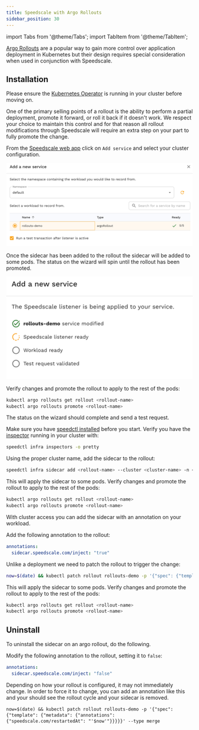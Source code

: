 ```yaml
---
title: Speedscale with Argo Rollouts
sidebar_position: 30
---
```


import Tabs from '@theme/Tabs';
import TabItem from '@theme/TabItem';

[Argo Rollouts](https://argoproj.github.io/argo-rollouts/) are a popular way to
gain more control over application deployment in Kubernetes but their design
requires special consideration when used in conjunction with Speedscale.

## Installation

Please ensure the [Kubernetes Operator](/setup/install/kubernetes-operator.md)
is running in your cluster before moving on.

One of the primary selling points of a rollout is the ability to perform a
partial deployment, promote it forward, or roll it back if it doesn't work. We
respect your choice to maintain this control and for that reason all rollout
modifications through Speedscale will require an extra step on your part to
fully promote the change.

<Tabs>

<TabItem value="webapp" label="Web App">

From the [Speedscale web app](https://app.speedscale.com/) click on `Add
service` and select your cluster configuration.

![add-argo-rollout](./argo/add-service-argo-rollout.png)

Once the sidecar has been added to the rollout the sidecar will be added to
some pods. The status on the wizard will spin until the rollout has been
promoted.

![service-status](./argo/verify-argo-service.png)

Verify changes and promote the rollout to apply to the rest of the pods:

```bash
kubectl argo rollouts get rollout <rollout-name>
kubectl argo rollouts promote <rollout-name>
```

The status on the wizard should complete and send a test request.

</TabItem>

<TabItem value="speedctl" label="speedctl CLI">

Make sure you have [speedctl installed](/setup/install/cli.md) before you
start.  Verify you have the [inspector](/reference/glossary.md#inspector)
running in your cluster with:

```bash
speedctl infra inspectors -o pretty
```

Using the proper cluster name, add the sidecar to the rollout:

```bash
speedctl infra sidecar add <rollout-name> --cluster <cluster-name> -n <namespace> --workload-type argorollout
```

This will apply the sidecar to some pods. Verify changes and promote the
rollout to apply to the rest of the pods:

```bash
kubectl argo rollouts get rollout <rollout-name>
kubectl argo rollouts promote <rollout-name>
```

</TabItem>

<TabItem value="annotation" label="Kubernetes Annotation">

With cluster access you can add the sidecar with an annotation on your
workload.

Add the following annotation to the rollout:

```yaml
annotations:
  sidecar.speedscale.com/inject: "true"
```

Unlike a deployment we need to patch the rollout to trigger the change:

```bash
now=$(date) && kubectl patch rollout rollouts-demo -p '{"spec": {"template": {"metadata": {"annotations": {"speedscale.com/restartedAt": "'$now'"}}}}}' --type merge
```

This will apply the sidecar to some pods. Verify changes and promote the
rollout to apply to the rest of the pods:

```bash
kubectl argo rollouts get rollout <rollout-name>
kubectl argo rollouts promote <rollout-name>
```

</TabItem>

</Tabs>


## Uninstall

To uninstall the sidecar on an argo rollout, do the following.

Modify the following annotation to the rollout, setting it to `false`:

```yaml
annotations:
  sidecar.speedscale.com/inject: "false"
```

Depending on how your rollout is configured, it may not immediately change. In order to force it to change, you can add an annotation like this and your should see the rollout cycle and your sidecar is removed.

```
now=$(date) && kubectl patch rollout rollouts-demo -p '{"spec": {"template": {"metadata": {"annotations": {"speedscale.com/restartedAt": "'$now'"}}}}}' --type merge
```

